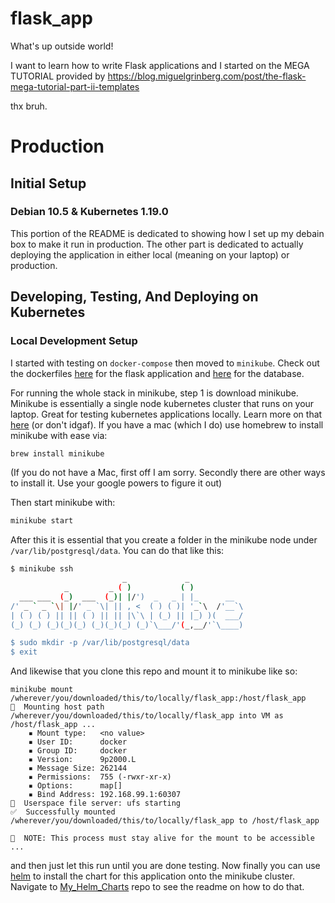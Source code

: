 # flask_app
What's up outside world!

I want to learn how to write Flask applications and I started on the MEGA TUTORIAL
provided by https://blog.miguelgrinberg.com/post/the-flask-mega-tutorial-part-ii-templates

thx bruh.

# Production
## Initial Setup
### Debian 10.5 & Kubernetes 1.19.0
This portion of the README is dedicated to showing how I set up my debain box to make it run in production. The other part is dedicated to actually deploying the application in either local (meaning on your laptop) or production.

## Developing, Testing, And Deploying on Kubernetes
### Local Development Setup
I started with testing on `docker-compose` then moved to `minikube`. Check out the dockerfiles [here](https://github.com/Romanmc72/My_Dockerfiles/tree/master/webserver/flask) for the flask application and [here](https://github.com/Romanmc72/My_Dockerfiles/tree/master/db/postgres/images) for the database.

For running the whole stack in minikube, step 1 is download minikube. Minikube is essentially a single node kubernetes cluster that runs on your laptop. Great for testing kubernetes applications locally. Learn more on that [here](https://kubernetes.io/docs/setup/learning-environment/minikube/#:~:text=Minikube%20is%20a%20tool%20that,it%20day%2Dto%2Dday.) (or don't idgaf). If you have a mac (which I do) use homebrew to install minikube with ease via:

```bash
brew install minikube
```
(If you do not have a Mac, first off I am sorry. Secondly there are other ways to install it. Use your google powers to figure it out)

Then start minikube with:

```bash
minikube start
```

After this it is essential that you create a folder in the minikube node under `/var/lib/postgresql/data`. You can do that like this:

```bash
$ minikube ssh
                         _             _            
            _         _ ( )           ( )           
  ___ ___  (_)  ___  (_)| |/')  _   _ | |_      __  
/' _ ` _ `\| |/' _ `\| || , <  ( ) ( )| '_`\  /'__`\
| ( ) ( ) || || ( ) || || |\`\ | (_) || |_) )(  ___/
(_) (_) (_)(_)(_) (_)(_)(_) (_)`\___/'(_,__/'`\____)

$ sudo mkdir -p /var/lib/postgresql/data
$ exit
```

And likewise that you clone this repo and mount it to minikube like so:

```
minikube mount /wherever/you/downloaded/this/to/locally/flask_app:/host/flask_app
📁  Mounting host path /wherever/you/downloaded/this/to/locally/flask_app into VM as /host/flask_app ...
    ▪ Mount type:   <no value>
    ▪ User ID:      docker
    ▪ Group ID:     docker
    ▪ Version:      9p2000.L
    ▪ Message Size: 262144
    ▪ Permissions:  755 (-rwxr-xr-x)
    ▪ Options:      map[]
    ▪ Bind Address: 192.168.99.1:60307
🚀  Userspace file server: ufs starting
✅  Successfully mounted /wherever/you/downloaded/this/to/locally/flask_app to /host/flask_app

📌  NOTE: This process must stay alive for the mount to be accessible ...
```

and then just let this run until you are done testing. Now finally you can use [helm](https://helm.sh/) to install the chart for this application onto the minikube cluster. Navigate to [My_Helm_Charts](https://github.com/Romanmc72/My_Helm_Charts/tree/master/flask_app) repo to see the readme on how to do that.
